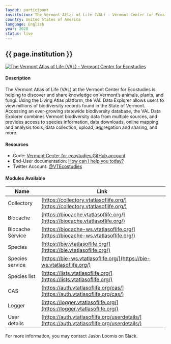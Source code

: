 ```yaml
---
layout: participant
institution: The Vermont Atlas of Life (VAL) - Vermont Center for Ecostudies
country: United States of America
language: English
year: 2020
status: live
---
```


## {{ page.institution }}

[![The Vermont Atlas of Life (VAL) - Vermont Center for Ecostudies](../assets/img/participants/vermont-center.png)](https://val.vtecostudies.org/)

#### Description 
The Vermont Atlas of Life (VAL) at the Vermont Center for Ecostudies is helping to discover and share knowledge on Vermont’s animals, plants, and fungi. Using the Living Atlas platform, the VAL Data Explorer allows users to view millions of biodiversity records found in the State of Vermont. Accessing an ever-growing statewide biodiversity database, the VAL Data Explorer combines Vermont biodiversity data from multiple sources, and provides access to species information, data downloads, online mapping and analysis tools, data collection, upload, aggregation and sharing, and more. 

#### Resources

- Code: [Vermont Center for ecostudies GitHub account](https://github.com/VtEcostudies)
- End-User documentation: [How can I help you today?](https://vtatlasoflife.freshdesk.com/support/home)
- Twitter Account: [@VTEcostudies](https://twitter.com/VTEcostudies)

#### Modules Available 

| Name              | Link                                                                                       | 
| ------------------|--------------------------------------------------------------------------------------------|
| Collectory		| [https://collectory.vtatlasoflife.org/](https://collectory.vtatlasoflife.org/)             |
| Biocache          | [https://biocache.vtatlasoflife.org/](https://biocache.vtatlasoflife.org/)                 |
| Biocache Service  | [https://biocache-ws.vtatlasoflife.org/](https://biocache-ws.vtatlasoflife.org/)           |
| Species           | [https://bie.vtatlasoflife.org/](https://bie.vtatlasoflife.org/)                           |
| Species service   | [https://bie-ws.vtatlasoflife.org/](https://bie-ws.vtatlasoflife.org/)                     | 
| Species list      | [https://lists.vtatlasoflife.org/](https://lists.vtatlasoflife.org/)                       |   
| CAS               | [https://auth.vtatlasoflife.org/cas/](https://auth.vtatlasoflife.org/cas/)                 |
| Logger            | [https://logger.vtatlasoflife.org/](https://logger.vtatlasoflife.org/)                     |
| User details      | [https://auth.vtatlasoflife.org/userdetails/](https://auth.vtatlasoflife.org/userdetails/) |


For more information, you may contact Jason Loomis on Slack.
